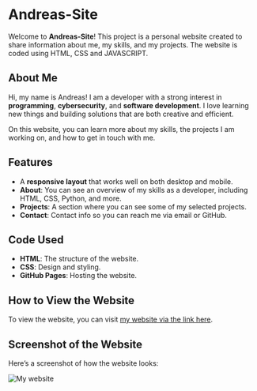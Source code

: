 # Andreas-Site

Welcome to **Andreas-Site**! This project is a personal website created to share information about me, my skills, and my projects. The website is coded using HTML, CSS and JAVASCRIPT.

## About Me

Hi, my name is Andreas! I am a developer with a strong interest in **programming**, **cybersecurity**, and **software development**. I love learning new things and building solutions that are both creative and efficient.

On this website, you can learn more about my skills, the projects I am working on, and how to get in touch with me.

## Features

- A **responsive layout** that works well on both desktop and mobile.
- **About**: You can see an overview of my skills as a developer, including HTML, CSS, Python, and more.
- **Projects**: A section where you can see some of my selected projects.
- **Contact**: Contact info so you can reach me via email or GitHub.

## Code Used

- **HTML**: The structure of the website.
- **CSS**: Design and styling.
- **GitHub Pages**: Hosting the website.

## How to View the Website

To view the website, you can visit [my website via the link here](https://cybernilsen.github.io/Andreas-Nettside/).

## Screenshot of the Website

Here’s a screenshot of how the website looks:

![My website](https://github.com/user-attachments/assets/6b2fc5c1-d26e-4392-8c9d-1bba931dd5e8)
